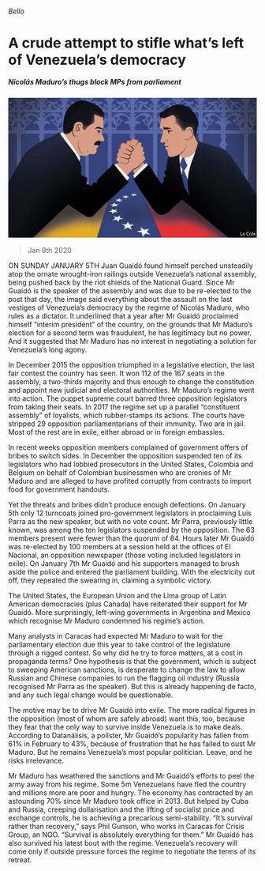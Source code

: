 ###### Bello

# A crude attempt to stifle what’s left of Venezuela’s democracy 

##### Nicolás Maduro’s thugs block MPs from parliament 

![image](images/20200111_AMD001_0.jpg) 

> Jan 9th 2020 

ON SUNDAY JANUARY 5TH Juan Guaidó found himself perched unsteadily atop the ornate wrought-iron railings outside Venezuela’s national assembly, being pushed back by the riot shields of the National Guard. Since Mr Guaidó is the speaker of the assembly and was due to be re-elected to the post that day, the image said everything about the assault on the last vestiges of Venezuela’s democracy by the regime of Nicolás Maduro, who rules as a dictator. It underlined that a year after Mr Guaidó proclaimed himself “interim president” of the country, on the grounds that Mr Maduro’s election for a second term was fraudulent, he has legitimacy but no power. And it suggested that Mr Maduro has no interest in negotiating a solution for Venezuela’s long agony.

In December 2015 the opposition triumphed in a legislative election, the last fair contest the country has seen. It won 112 of the 167 seats in the assembly, a two-thirds majority and thus enough to change the constitution and appoint new judicial and electoral authorities. Mr Maduro’s regime went into action. The puppet supreme court barred three opposition legislators from taking their seats. In 2017 the regime set up a parallel “constituent assembly” of loyalists, which rubber-stamps its actions. The courts have stripped 29 opposition parliamentarians of their immunity. Two are in jail. Most of the rest are in exile, either abroad or in foreign embassies.


In recent weeks opposition members complained of government offers of bribes to switch sides. In December the opposition suspended ten of its legislators who had lobbied prosecutors in the United States, Colombia and Belgium on behalf of Colombian businessmen who are cronies of Mr Maduro and are alleged to have profited corruptly from contracts to import food for government handouts.

Yet the threats and bribes didn’t produce enough defections. On January 5th only 12 turncoats joined pro-government legislators in proclaiming Luis Parra as the new speaker, but with no vote count. Mr Parra, previously little known, was among the ten legislators suspended by the opposition. The 63 members present were fewer than the quorum of 84. Hours later Mr Guaidó was re-elected by 100 members at a session held at the offices of El Nacional, an opposition newspaper (those voting included legislators in exile). On January 7th Mr Guaidó and his supporters managed to brush aside the police and entered the parliament building. With the electricity cut off, they repeated the swearing in, claiming a symbolic victory.

The United States, the European Union and the Lima group of Latin American democracies (plus Canada) have reiterated their support for Mr Guaidó. More surprisingly, left-wing governments in Argentina and Mexico which recognise Mr Maduro condemned his regime’s action.

Many analysts in Caracas had expected Mr Maduro to wait for the parliamentary election due this year to take control of the legislature through a rigged contest. So why did he try to force matters, at a cost in propaganda terms? One hypothesis is that the government, which is subject to sweeping American sanctions, is desperate to change the law to allow Russian and Chinese companies to run the flagging oil industry (Russia recognised Mr Parra as the speaker). But this is already happening de facto, and any such legal change would be questionable.

The motive may be to drive Mr Guaidó into exile. The more radical figures in the opposition (most of whom are safely abroad) want this, too, because they fear that the only way to survive inside Venezuela is to make deals. According to Datanálisis, a pollster, Mr Guaidó’s popularity has fallen from 61% in February to 43%, because of frustration that he has failed to oust Mr Maduro. But he remains Venezuela’s most popular politician. Leave, and he risks irrelevance.

Mr Maduro has weathered the sanctions and Mr Guaidó’s efforts to peel the army away from his regime. Some 5m Venezuelans have fled the country and millions more are poor and hungry. The economy has contracted by an astounding 70% since Mr Maduro took office in 2013. But helped by Cuba and Russia, creeping dollarisation and the lifting of socialist price and exchange controls, he is achieving a precarious semi-stability. “It’s survival rather than recovery,” says Phil Gunson, who works in Caracas for Crisis Group, an NGO. “Survival is absolutely everything for them.” Mr Guaidó has also survived his latest bout with the regime. Venezuela’s recovery will come only if outside pressure forces the regime to negotiate the terms of its retreat.

